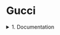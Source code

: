 # Gucci
<details>
      <summary>1. Documentation</summary>
      Test Plan
      
      Test Cases
      
      Traceability Matrix
      
</details>
